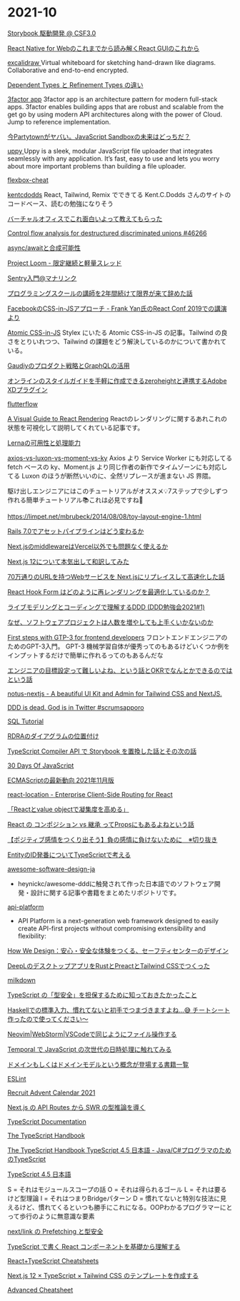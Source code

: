# 2021-10

[Storybook 駆動開発 @ CSF3.0](https://zenn.dev/takepepe/articles/storybook-driven-development)

[React Native for Webのこれまでから読み解くReact GUIのこれから](https://speakerdeck.com/nkzn/react-native-for-webfalsekoremadekaradu-mijie-kureact-guifalsekorekara)

[ excalidraw ](https://github.com/excalidraw/excalidraw)
Virtual whiteboard for sketching hand-drawn like diagrams.
Collaborative and end-to-end encrypted.

[Dependent Types と Refinement Types の違い](https://7colou.red/blog/2018/07-07-difference/index.html)

[3factor app](https://3factor.app/)
3factor app is an architecture pattern for modern full-stack apps. 3factor enables building apps that are robust and scalable from the get go by using modern API architectures along with the power of Cloud. Jump to reference implementation.


[今Partytownがヤバい。JavaScript Sandboxの未来はどっちだ？](https://zenn.dev/stomita/articles/2c16a53223f3c9)

[ uppy ](https://github.com/transloadit/uppy)
Uppy is a sleek, modular JavaScript file uploader that integrates seamlessly with any application. It’s fast, easy to use and lets you worry about more important problems than building a file uploader.


[ flexbox-cheat ](https://flexbox-cheat.site)

[kentcdodds](https://github.com/kentcdodds/kentcdodds.com)
React, Tailwind, Remix でできてる Kent.C.Dodds さんのサイトのコードベース、読むの勉強になりそう

[バーチャルオフィスでこれ面白いよって教えてもらった](https://www.teamflowhq.com/virtual-events)

[Control flow analysis for destructured discriminated unions #46266](https://github.com/microsoft/TypeScript/pull/46266)

[async/awaitと合成可能性](https://keens.github.io/blog/2019/02/09/async_awaittogouseikanousei/)

[Project Loom - 限定継続と軽量スレッド](https://www.slideshare.net/skrb/project-loom-148538757)

[Sentry入門@マナリンク](https://zenn.dev/manalink/articles/manalink-intro-sentry)

[プログラミングスクールの講師を2年間続けて限界が来て辞めた話](https://qiita.com/Yuhi_M/items/a4cfcea07a93fc593ea9)

[FacebookのCSS-in-JSアプローチ - Frank Yan氏のReact Conf 2019での講演より](https://www.infoq.com/jp/news/2020/06/facebook-cssinjs-react-conf-2019/)

[Atomic CSS-in-JS](https://sebastienlorber.com/atomic-css-in-js)
Stylex にいたる Atomic CSS-in-JS の記事。Tailwind の良さをとりいれつつ、Tailwind の課題をどう解決しているのかについて書かれている。 

[Gaudiyのプロダクト戦略とGraphQLの活用](https://techblog.gaudiy.com/entry/2021/10/20/121501)

[オンラインのスタイルガイドを手軽に作成できるzeroheightと連携するAdobe XDプラグイン](https://blog.adobe.com/jp/publish/2020/03/13/cc-web-zeroheight-plugin-adobe-xd.html#gs.dkdyqg)


[ flutterflow ](https://flutterflow.io/)


[A Visual Guide to React Rendering](https://alexsidorenko.com/blog/react-render-cheat-sheet/)
  Reactのレンダリングに関するあれこれの状態を可視化して説明してくれている記事です。


[Lernaの可用性と処理能力](https://fintan.jp/?p=7256)

[axios-vs-luxon-vs-moment-vs-ky](https://www.npmtrends.com/axios-vs-luxon-vs-moment-vs-ky)
Axios より Service Worker にも対応してる fetch ベースの ky、Moment.js より同じ作者の新作でタイムゾーンにも対応してる Luxon のほうが断然いいのに、全然リプレースが進まない JS 界隈。

駆け出しエンジニアにはこのチュートリアルがオススメ💡7ステップで少しずつ作れる簡単チュートリアル📚これは必見ですね📝

https://limpet.net/mbrubeck/2014/08/08/toy-layout-engine-1.html

[Rails 7.0でアセットパイプラインはどう変わるか](https://www.wantedly.com/companies/wantedly/post_articles/354873)

[Next.jsのmiddlewareはVercel以外でも問題なく使えるか](https://zenn.dev/catnose99/articles/0df722f3f025bb)

[Next.js 12について本気出して和訳してみた](https://zenn.dev/web_tips/articles/81a6db12f7cb2f)

[70万通りのURLを持つWebサービスを Next.jsにリプレイスして高速化した話](https://speakerdeck.com/aiji42/70mo-tong-rifalseurlwochi-tuwebsabisuwo-next-dot-jsniripureisusitegao-su-hua-sitahua)

[React Hook Form はどのように再レンダリングを最適化しているのか？](https://speakerdeck.com/kotarella1110/react-hook-form-hadofalseyounizai-rendaringuwozui-shi-hua-siteirufalseka)

[ライブモデリングとコーディングで理解するDDD (DDD勉強会2021#1)](https://www.youtube.com/watch?v=A2EU0paEVJ0)

[ なぜ、ソフトウェアプロジェクトは人数を増やしても上手くいかないのか ](https://qiita.com/hirokidaichi/items/7f7f7881acba9302301f)

[First steps with GTP-3 for frontend developers](https://blog.maximeheckel.com/posts/first-steps-with-gpt-3-and-beyond/)
フロントエンドエンジニアのためのGPT-3入門。
GPT-3 機械学習自体が優秀ってのもあるけどいくつか例をインプットするだけで簡単に作れるってのもあるんだな

[エンジニアの目標設定って難しいよね、という話とOKRでなんとかできるのではという話](https://note.com/dora_e_m/n/na28189f271ee)

[notus-nextjs - A beautiful UI Kit and Admin for Tailwind CSS and NextJS.](https://github.com/creativetimofficial/notus-nextjs)

[DDD is dead. God is in Twitter #scrumsapporo](https://speakerdeck.com/kyonmm/ddd-is-dead-god-is-in-twitter-number-scrumsapporo)

[SQL Tutorial](https://speakerdeck.com/nrslib/sql-tutorial)

[RDRAのダイアグラムの位置付け](https://irof.hateblo.jp/entry/2020/07/07/104238)

[TypeScript Compiler API で Storybook を置換した話とその次の話](https://speakerdeck.com/panda_program/typescript-compiler-api-de-storybook-wozhi-huan-sitahua-tosofalseci-falsehua)

[30 Days Of JavaScript](https://github.com/Asabeneh/30-Days-Of-JavaScript)

[ECMAScriptの最新動向 2021年11月版](https://cybozu.github.io/frontend-expert/posts/tc39-meeting-2021-10)

[ react-location - Enterprise Client-Side Routing for React](https://github.com/tannerlinsley/react-location)

[「Reactとvalue objectで凝集度を高める」](https://speakerdeck.com/naoto92x82v99/reacttovalue-objectdening-ji-du-wogao-meru?slide=34)

[React の コンポジション vs 継承 ってPropsにもあるよねという話](https://zenn.dev/kondei/scraps/a8791d428dafb9)

[【ポジティブ感情をつくり出そう】負の感情に負けないために　※切り抜き](https://www.youtube.com/watch?v=ZBrdk318idc)

[EntityのID発番についてTypeScriptで考える](https://zenn.dev/zamax/articles/bf33ba94d2b539#comment-d4547c281da319)

[awesome-software-design-ja](https://github.com/Katsukiniwa/awesome-software-design-ja)
 - heynickc/awesome-dddに触発されて作った日本語でのソフトウェア開発・設計に関する記事や書籍をまとめたリポジトリです。


[ api-platform ](https://github.com/api-platform/api-platform)
- API Platform is a next-generation web framework designed to easily create API-first projects without compromising extensibility and flexibility:


[How We Design：安心・安全な体験をつくる、セーフティセンターのデザイン](https://eureka.design/articles/how-we-design_safety-center/)

[DeepLのデスクトップアプリをRustとPreactとTailwind CSSでつくった](https://blog.unasuke.com/2021/create-deepl-client-app/)

[milkdown](https://github.com/Saul-Mirone/milkdown)

[TypeScript の「型安全」を担保するために知っておきたかったこと](https://oita.oika.me/2021/12/01/timeleap-typescript)

[Haskellでの標準入力、慣れてないと初手でつまづきますよね…😅
チートシート作ったので使ってください〜](https://twitter.com/lotz84_/status/1467801106638340099)

[Neovim|WebStorm|VSCodeで同じようにファイル操作する](https://zenn.dev/hisasann/articles/neovim-webstorm-vscode-filer)

[Temporal で JavaScript の次世代の日時処理に触れてみる](https://qiita.com/sangotaro/items/8ee4b0f40cbcf3f12784)

[ドメインもしくはドメインモデルという概念が登場する書籍一覧](https://zenn.dev/j5ik2o/articles/333f92ab5db8eb24035f)

[ ESLint ](https://azu.github.io/JavaScript-Plugin-Architecture/ja/ESLint/)

[Recruit Advent Calendar 2021](https://adventar.org/calendars/6663)

[Next.js の API Routes から SWR の型推論を導く](https://zenn.dev/takepepe/articles/nextjs-typesafe-api-routes)

[TypeScript Documentation](https://www.typescriptlang.org/ja/docs/handbook/)

[The TypeScript Handbook](https://www.typescriptlang.org/docs/handbook/intro.html)

[ The TypeScript Handbook TypeScript 4.5 日本語 - Java/C#プログラマのためのTypeScript ](https://runebook.dev/ja/docs/typescript/typescript-in-5-minutes-oop)

[TypeScript 4.5 日本語](https://runebook.dev/ja/docs/typescript/)

S = それはモジュールスコープの話
O = それは得られるゴール
L = それは要るけど型理論
I = それはつまりBridgeパターン
D = 慣れてないと特別な技法に見えるけど、慣れてくるといつも勝手にこれになる。OOPわかるプログラマーにとって歩行のように無意識な要素

[next/link の Prefetching と型安全](https://zenn.dev/takepepe/articles/swr-programmatically-prefetch)

[TypeScript で書く React コンポーネントを基礎から理解する](https://qiita.com/sangotaro/items/3ea63110517a1b66745b)

[React+TypeScript Cheatsheets](https://github.com/typescript-cheatsheets/react)

[Next.js 12 × TypeScript × Tailwind CSS のテンプレートを作成する](https://zenn.dev/taichifukumoto/articles/setup-next-12-typescript-tailwind-tamplate)

[Advanced Cheatsheet](https://react-typescript-cheatsheet.netlify.app/docs/advanced/intro/)

[]()

[]()

[]()

[]()

[]()

[]()

[]()

[]()

[]()

[]()

